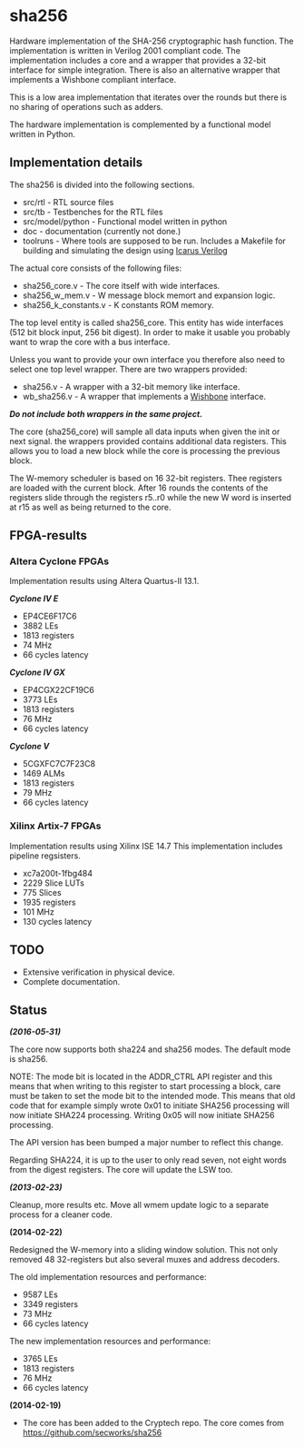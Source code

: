 # sha256 #
Hardware implementation of the SHA-256 cryptographic hash function. The
implementation is written in Verilog 2001 compliant code. The
implementation includes a core and a wrapper that provides a 32-bit
interface for simple integration. There is also an alternative wrapper
that implements a Wishbone compliant interface.

This is a low area implementation that iterates over the rounds but
there is no sharing of operations such as adders.

The hardware implementation is complemented by a functional model
written in Python.

## Implementation details ##
The sha256 is divided into the following sections.
- src/rtl - RTL source files
- src/tb  - Testbenches for the RTL files
- src/model/python - Functional model written in python
- doc - documentation (currently not done.)
- toolruns - Where tools are supposed to be run. Includes a Makefile for
building and simulating the design using [Icarus Verilog](http://iverilog.icarus.com/)

The actual core consists of the following files:
- sha256_core.v - The core itself with wide interfaces.
- sha256_w_mem.v - W message block memort and expansion logic.
- sha256_k_constants.v - K constants ROM memory.

The top level entity is called sha256_core. This entity has wide
interfaces (512 bit block input, 256 bit digest). In order to make it
usable you probably want to wrap the core with a bus interface.

Unless you want to provide your own interface you therefore also need to
select one top level wrapper. There are two wrappers provided:
- sha256.v - A wrapper with a 32-bit memory like interface.
- wb_sha256.v - A wrapper that implements a [Wishbone](http://opencores.org/opencores,wishbone) interface.

***Do not include both wrappers in the same project.***

The core (sha256_core) will sample all data inputs when given the init
or next signal. the wrappers provided contains additional data
registers. This allows you to load a new block while the core is
processing the previous block.

The W-memory scheduler is based on 16 32-bit registers. Thee registers
are loaded with the current block. After 16 rounds the contents of the
registers slide through the registers r5..r0 while the new W word is
inserted at r15 as well as being returned to the core.


## FPGA-results ##

### Altera Cyclone FPGAs ###
Implementation results using Altera Quartus-II 13.1.

***Cyclone IV E***
- EP4CE6F17C6
- 3882 LEs
- 1813 registers
- 74 MHz
- 66 cycles latency

***Cyclone IV GX***
- EP4CGX22CF19C6
- 3773 LEs
- 1813 registers
- 76 MHz
- 66 cycles latency

***Cyclone V***
- 5CGXFC7C7F23C8
- 1469 ALMs
- 1813 registers
- 79 MHz
- 66 cycles latency


### Xilinx Artix-7 FPGAs ###
Implementation results using Xilinx ISE 14.7
This implementation includes pipeline regsisters.

- xc7a200t-1fbg484
- 2229 Slice LUTs
- 775 Slices
- 1935 registers
- 101 MHz
- 130 cycles latency



## TODO ##
- Extensive verification in physical device.
- Complete documentation.


## Status ##
***(2016-05-31)***

The core now supports both sha224 and sha256 modes. The default mode is
sha256.

NOTE: The mode bit is located in the ADDR_CTRL API register and this
means that when writing to this register to start processing a block,
care must be taken to set the mode bit to the intended mode. This means
that old code that for example simply wrote 0x01 to initiate SHA256
processing will now initiate SHA224 processing. Writing 0x05 will
now initiate SHA256 processing.

The API version has been bumped a major number to reflect this change.

Regarding SHA224, it is up to the user to only read seven, not eight
words from the digest registers. The core will update the LSW too.


***(2013-02-23)***

Cleanup, more results etc. Move all wmem update logic to a separate
process for a cleaner code.


**(2014-02-22)**

Redesigned the W-memory into a sliding window solution. This not only
removed 48 32-registers but also several muxes and address decoders.

The old implementation resources and performance:
- 9587 LEs
- 3349 registers
- 73 MHz
- 66 cycles latency

The new implementation resources and performance:
- 3765 LEs
- 1813 registers
- 76 MHz
- 66 cycles latency



**(2014-02-19)**
- The core has been added to the Cryptech repo. The core comes from
  https://github.com/secworks/sha256
